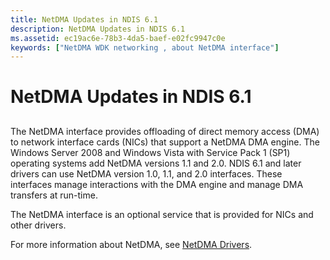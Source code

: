 ```yaml
---
title: NetDMA Updates in NDIS 6.1
description: NetDMA Updates in NDIS 6.1
ms.assetid: ec19ac6e-78b3-4da5-baef-e02fc9947c0e
keywords: ["NetDMA WDK networking , about NetDMA interface"]
---
```


# NetDMA Updates in NDIS 6.1


## <a href="" id="ddk-netdma-updates-ng"></a>


The NetDMA interface provides offloading of direct memory access (DMA) to network interface cards (NICs) that support a NetDMA DMA engine. The Windows Server 2008 and Windows Vista with Service Pack 1 (SP1) operating systems add NetDMA versions 1.1 and 2.0. NDIS 6.1 and later drivers can use NetDMA version 1.0, 1.1, and 2.0 interfaces. These interfaces manage interactions with the DMA engine and manage DMA transfers at run-time.

The NetDMA interface is an optional service that is provided for NICs and other drivers.

For more information about NetDMA, see [NetDMA Drivers](netdma-drivers.md).

 

 





